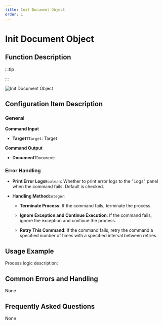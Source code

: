 ```yaml
---
title: Init Document Object
order: 1
---
```


# Init Document Object

## Function Description

:::tip 

:::

![Init Document Object](../../../assets/Init%20Document%20Object_command.png)

## Configuration Item Description

### General

**Command Input**

- **Target**`TTarget`: Target


**Command Output**

- **Document**`TDocument`: 

### Error Handling

- **Print Error Logs**`Boolean`: Whether to print error logs to the "Logs" panel when the command fails. Default is checked. 

- **Handling Method**`Integer`:

    - **Terminate Process**: If the command fails, terminate the process.

    - **Ignore Exception and Continue Execution**: If the command fails, ignore the exception and continue the process.

    - **Retry This Command**: If the command fails, retry the command a specified number of times with a specified interval between retries.

## Usage Example

Process logic description:

## Common Errors and Handling

None

## Frequently Asked Questions

None

